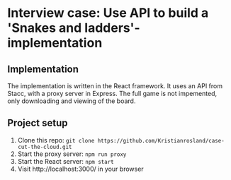 # Interview case: Use API to build a 'Snakes and ladders'-implementation

## Implementation
The implementation is written in the React framework. It uses an API from Stacc, with a proxy server in Express. The full game is not impemented, only downloading and viewing of the board. 

## Project setup
1. Clone this repo: `git clone https://github.com/Kristianrosland/case-cut-the-cloud.git`
2. Start the proxy server: `npm run proxy`
3. Start the React server: `npm start`
4. Visit http://localhost:3000/ in your browser

